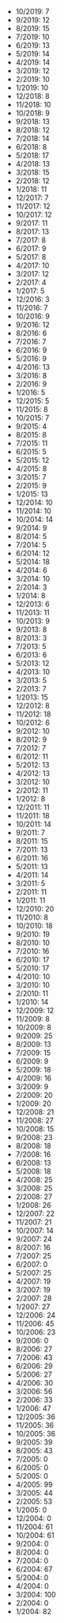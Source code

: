 *  10/2019: 7
*  9/2019: 12
*  8/2019: 15
*  7/2019: 10
*  6/2019: 13
*  5/2019: 14
*  4/2019: 14
*  3/2019: 12
*  2/2019: 10
*  1/2019: 10
*  12/2018: 8
*  11/2018: 10
*  10/2018: 9
*  9/2018: 13
*  8/2018: 12
*  7/2018: 14
*  6/2018: 8
*  5/2018: 17
*  4/2018: 13
*  3/2018: 15
*  2/2018: 12
*  1/2018: 11
*  12/2017: 7
*  11/2017: 12
*  10/2017: 12
*  9/2017: 11
*  8/2017: 13
*  7/2017: 8
*  6/2017: 9
*  5/2017: 8
*  4/2017: 10
*  3/2017: 12
*  2/2017: 4
*  1/2017: 5
*  12/2016: 3
*  11/2016: 7
*  10/2016: 9
*  9/2016: 12
*  8/2016: 6
*  7/2016: 7
*  6/2016: 9
*  5/2016: 9
*  4/2016: 13
*  3/2016: 8
*  2/2016: 9
*  1/2016: 5
*  12/2015: 5
*  11/2015: 8
*  10/2015: 7
*  9/2015: 4
*  8/2015: 8
*  7/2015: 11
*  6/2015: 5
*  5/2015: 12
*  4/2015: 8
*  3/2015: 7
*  2/2015: 9
*  1/2015: 13
*  12/2014: 10
*  11/2014: 10
*  10/2014: 14
*  9/2014: 9
*  8/2014: 5
*  7/2014: 5
*  6/2014: 12
*  5/2014: 18
*  4/2014: 6
*  3/2014: 10
*  2/2014: 3
*  1/2014: 8
*  12/2013: 6
*  11/2013: 11
*  10/2013: 9
*  9/2013: 8
*  8/2013: 3
*  7/2013: 5
*  6/2013: 6
*  5/2013: 12
*  4/2013: 10
*  3/2013: 5
*  2/2013: 7
*  1/2013: 15
*  12/2012: 8
*  11/2012: 18
*  10/2012: 6
*  9/2012: 10
*  8/2012: 9
*  7/2012: 7
*  6/2012: 11
*  5/2012: 13
*  4/2012: 13
*  3/2012: 10
*  2/2012: 11
*  1/2012: 8
*  12/2011: 11
*  11/2011: 18
*  10/2011: 14
*  9/2011: 7
*  8/2011: 15
*  7/2011: 13
*  6/2011: 16
*  5/2011: 13
*  4/2011: 14
*  3/2011: 5
*  2/2011: 11
*  1/2011: 11
*  12/2010: 20
*  11/2010: 8
*  10/2010: 18
*  9/2010: 19
*  8/2010: 10
*  7/2010: 16
*  6/2010: 17
*  5/2010: 17
*  4/2010: 10
*  3/2010: 10
*  2/2010: 11
*  1/2010: 14
*  12/2009: 12
*  11/2009: 8
*  10/2009: 8
*  9/2009: 25
*  8/2009: 13
*  7/2009: 15
*  6/2009: 9
*  5/2009: 18
*  4/2009: 16
*  3/2009: 9
*  2/2009: 20
*  1/2009: 20
*  12/2008: 21
*  11/2008: 27
*  10/2008: 15
*  9/2008: 23
*  8/2008: 18
*  7/2008: 16
*  6/2008: 13
*  5/2008: 18
*  4/2008: 25
*  3/2008: 25
*  2/2008: 27
*  1/2008: 26
*  12/2007: 22
*  11/2007: 21
*  10/2007: 14
*  9/2007: 24
*  8/2007: 16
*  7/2007: 25
*  6/2007: 0
*  5/2007: 25
*  4/2007: 19
*  3/2007: 19
*  2/2007: 28
*  1/2007: 27
*  12/2006: 24
*  11/2006: 45
*  10/2006: 23
*  9/2006: 0
*  8/2006: 27
*  7/2006: 43
*  6/2006: 29
*  5/2006: 27
*  4/2006: 30
*  3/2006: 56
*  2/2006: 33
*  1/2006: 47
*  12/2005: 36
*  11/2005: 36
*  10/2005: 36
*  9/2005: 39
*  8/2005: 43
*  7/2005: 0
*  6/2005: 0
*  5/2005: 0
*  4/2005: 99
*  3/2005: 44
*  2/2005: 53
*  1/2005: 0
*  12/2004: 0
*  11/2004: 61
*  10/2004: 61
*  9/2004: 0
*  8/2004: 0
*  7/2004: 0
*  6/2004: 67
*  5/2004: 0
*  4/2004: 0
*  3/2004: 100
*  2/2004: 0
*  1/2004: 82